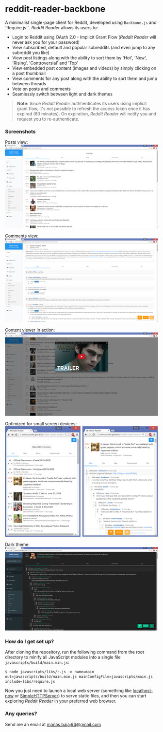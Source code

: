 # reddit-reader-backbone
A minimalist single-page client for Reddit, developed using `Backbone.js` and `Require.js``. *Reddit Reader* allows its users to: 
- Login to Reddit using OAuth 2.0 - Implicit Grant Flow (*Reddit Reader* will never ask you for your password)
- View subscribed, default and popular subreddits (and even jump to any subreddit you like)
- View post listings along with the ability to sort them by 'Hot', 'New', 'Rising', 'Controversial' and 'Top'
- View embedded post content (images and videos) by simply clicking on a post thumbnail
- View comments for any post along with the ability to sort them and jump between threads 
- Vote on posts and comments
- Seamlessly switch between light and dark themes

>**Note:** Since *Reddit Reader* authhenticates its users using implicit grant flow, it's not possible to refresh the access token once it has expired (60 minutes). On expiration, *Reddit Reader* will notify you and request you to re-authenticate. 

### Screenshots
Posts view: 
![Posts view](/screenshots/1.png?raw=true)

Comments view: 
![Comments view](/screenshots/2.png?raw=true)

Content viewer in action: 
![Content viewer in action](/screenshots/3.png?raw=true)

Optimized for small screen devices: 
![Optimized for small screen devices](/screenshots/5.png?raw=true)

Dark theme: 
![Dark theme](/screenshots/6.png?raw=true)

### How do I get set up? 
After cloning the repository, run the following command from the root directory to minify all JavaScript modules into a single file 
`javascripts/build/main.min.js`: 
```
$ node javascripts/libs/r.js -o name=main out=javascripts/build/main.min.js mainConfigFile=javascripts/main.js include=libs/require.js
```
Now you just need to launch a local web server (something like [localhost-now](https://www.npmjs.com/package/localhost-now) 
or [SimpleHTTPServer](https://docs.python.org/2/library/simplehttpserver.html)) to serve static files, and then you can start exploring  *Reddit Reader* in your 
preferred web browser.

### Any queries?
Send me an email at [manas.bajaj94@gmail.com](manas.bajaj94@gmail.com)
